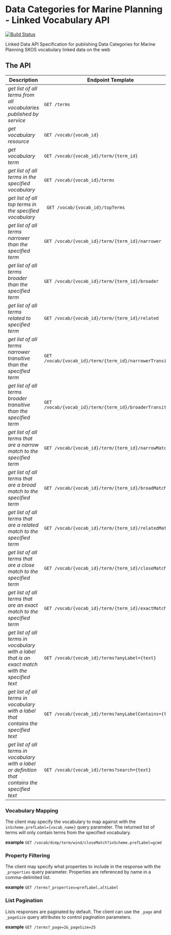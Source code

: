 Data Categories for Marine Planning - Linked Vocabulary API
=====================
[![Build Status](https://travis-ci.org/tetherless-world/linked-vocabulary-api.svg?branch=master)](https://travis-ci.org/tetherless-world/linked-vocabulary-api)

Linked Data API Specification for publishing Data Categories for Marine Planning SKOS vocabulary linked data on the web

## The API

| Description  | Endpoint Template |
| ------------- | ------------- |
| *get list of all terms from all vocabularies published by service* | ``GET /terms`` |
| *get vocabulary resource*  | ``GET /vocab/{vocab_id}``  |
| *get vocabulary term*  | ``GET /vocab/{vocab_id}/term/{term_id}``  |
| *get list of all terms in the specified vocabulary* | ``GET /vocab/{vocab_id}/terms`` |
| *get list of all top terms in the specified vocabulary* | `` GET /vocab/{vocab_id}/topTerms`` |
| *get list of all terms narrower than the specified term* | ``GET /vocab/{vocab_id}/term/{term_id}/narrower`` |
| *get list of all terms broader than the specified term* | ``GET /vocab/{vocab_id}/term/{term_id}/broader`` |
| *get list of all terms related to specified term* | ``GET /vocab/{vocab_id}/term/{term_id}/related`` |
| *get list of all terms narrower transitive than the specified term* | ``GET /vocab/{vocab_id}/term/{term_id}/narrowerTransitive`` |
| *get list of all terms broader transitive than the specified term* | ``GET /vocab/{vocab_id}/term/{term_id}/broaderTransitive`` |
| *get list of all terms that are a narrow match to the specified term* | ``GET /vocab/{vocab_id}/term/{term_id}/narrowMatch`` |
| *get list of all terms that are a broad match to the specified term* | ``GET /vocab/{vocab_id}/term/{term_id}/broadMatch`` |
| *get list of all terms that are a related match to the specified term* | ``GET /vocab/{vocab_id}/term/{term_id}/relatedMatch`` |
| *get list of all terms that are a close match to the specified term* | ``GET /vocab/{vocab_id}/term/{term_id}/closeMatch`` |
| *get list of all terms that are an exact match to the specified term* | ``GET /vocab/{vocab_id}/term/{term_id}/exactMatch`` |
| *get list of all terms in vocabulary with a label that is an exact match with the specified text* | ``GET /vocab/{vocab_id}/terms?anyLabel={text}`` |
| *get list of all terms in vocabulary with a label that contains the specified text* | ``GET /vocab/{vocab_id}/terms?anyLabelContains={text}`` |
| *get list of all terms in vocabulary with a label or definition that contains the specified text* | ``GET /vocab/{vocab_id}/terms?search={text}`` |

### Vocabulary Mapping

The client may specify the vocabulary to map against with the ``inScheme.prefLabel={vocab_name}`` query parameter.  The returned list of terms will only contain terms from the specified vocabulary.

**example**
``GET /vocab/dcmp/term/wind/closeMatch?inScheme.prefLabel=gcmd``

### Property Filtering

The client may specify what properties to include in the response with the ``_properties`` query parameter.  Properties are referenced by name in a comma-delimited list.

**example**
``GET /terms?_properties=prefLabel,altLabel``

### List Pagination

Lists responses are paginated by default.  The client can use the ``_page`` and ``_pageSize`` query attributes to control pagination parameters.

**example**
``GET /terms?_page=2&_pageSize=25``
